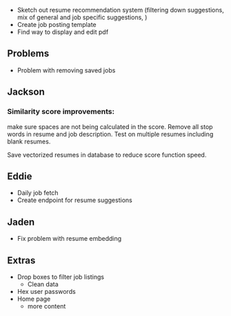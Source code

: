 - Sketch out resume recommendation system (filtering down suggestions, mix of general and job specific suggestions, )
- Create job posting template
- Find way to display and edit pdf

## Problems
- Problem with removing saved jobs

## Jackson
### Similarity score improvements:
make sure spaces are not being calculated in the score. 
Remove all stop words in resume and job description.
Test on multiple resumes including blank resumes.

Save vectorized resumes in database to reduce score function speed.

## Eddie
- Daily job fetch
- Create endpoint for resume suggestions

## Jaden
- Fix problem with resume embedding


## Extras
- Drop boxes to filter job listings
    - Clean data
- Hex user passwords
- Home page
    - more content
